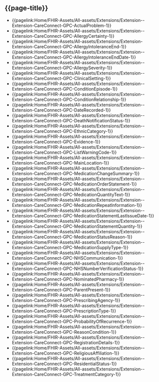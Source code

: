## {{page-title}}

- {{pagelink:Home/FHIR-Assets/All-assets/Extensions/Extension--Extension-CareConnect-GPC-ActualProblem-1}}
- {{pagelink:Home/FHIR-Assets/All-assets/Extensions/Extension--Extension-CareConnect-GPC-AllergyCertainty-1}}
- {{pagelink:Home/FHIR-Assets/All-assets/Extensions/Extension-Extension-CareConnect-GPC-AllergyIntoleranceEnd-1}}
- {{pagelink:Home/FHIR-Assets/All-assets/Extensions/Extension--Extension-CareConnect-GPC-AllergyIntoleranceEndDate-1}}
- {{pagelink:Home/FHIR-Assets/All-assets/Extensions/Extension--Extension-CareConnect-GPC-AllergySeverity-1}}
- {{pagelink:Home/FHIR-Assets/All-assets/Extensions/Extension--Extension-CareConnect-GPC-ClinicalSetting-1}}
- {{pagelink:Home/FHIR-Assets/All-assets/Extensions/Extension--Extension-CareConnect-GPC-ConditionEpisode-1}}
- {{pagelink:Home/FHIR-Assets/All-assets/Extensions/Extension--Extension-CareConnect-GPC-ConditionRelationship-1}}
- {{pagelink:Home/FHIR-Assets/All-assets/Extensions/Extension--Extension-CareConnect-GPC-DateRecorded-1}}
- {{pagelink:Home/FHIR-Assets/All-assets/Extensions/Extension--Extension-CareConnect-GPC-DeathNotificationStatus-1}}
- {{pagelink:Home/FHIR-Assets/All-assets/Extensions/Extension--Extension-CareConnect-GPC-EthnicCategory-1}}
- {{pagelink:Home/FHIR-Assets/All-assets/Extensions/Extension--Extension-CareConnect-GPC-Evidence-1}}
- {{pagelink:Home/FHIR-Assets/All-assets/Extensions/Extension--Extension-CareConnect-GPC-ListWarningCode-1}}
- {{pagelink:Home/FHIR-Assets/All-assets/Extensions/Extension--Extension-CareConnect-GPC-MainLocation-1}}
- {{pagelink:Home/FHIR-Assets/All-assets/Extensions/Extension--Extension-CareConnect-GPC-MedicationChangeSummary-1}}
- {{pagelink:Home/FHIR-Assets/All-assets/Extensions/Extension--Extension-CareConnect-GPC-MedicationOrderStatement-1}}
- {{pagelink:Home/FHIR-Assets/All-assets/Extensions/Extension--Extension-CareConnect-GPC-MedicationQuantityText-1}}
- {{pagelink:Home/FHIR-Assets/All-assets/Extensions/Extension--Extension-CareConnect-GPC-MedicationRepeatInformation-1}}
- {{pagelink:Home/FHIR-Assets/All-assets/Extensions/Extension--Extension-CareConnect-GPC-MedicationStatementLastIssueDate-1}}
- {{pagelink:Home/FHIR-Assets/All-assets/Extensions/Extension--Extension-CareConnect-GPC-MedicationStatementQuantity-1}}
- {{pagelink:Home/FHIR-Assets/All-assets/Extensions/Extension--Extension-CareConnect-GPC-MedicationStatusReason-1}}
- {{pagelink:Home/FHIR-Assets/All-assets/Extensions/Extension--Extension-CareConnect-GPC-MedicationSupplyType-1}}
- {{pagelink:Home/FHIR-Assets/All-assets/Extensions/Extension--Extension-CareConnect-GPC-NHSCommunication-1}}
- {{pagelink:Home/FHIR-Assets/All-assets/Extensions/Extension--Extension-CareConnect-GPC-NHSNumberVerificationStatus-1}}
- {{pagelink:Home/FHIR-Assets/All-assets/Extensions/Extension--Extension-CareConnect-GPC-NominatedPharmacy-1}}
- {{pagelink:Home/FHIR-Assets/All-assets/Extensions/Extension--Extension-CareConnect-GPC-ParentPresent-1}}
- {{pagelink:Home/FHIR-Assets/All-assets/Extensions/Extension--Extension-CareConnect-GPC-PrescribingAgency-1}}
- {{pagelink:Home/FHIR-Assets/All-assets/Extensions/Extension--Extension-CareConnect-GPC-PrescriptionType-1}}
- {{pagelink:Home/FHIR-Assets/All-assets/Extensions/Extension--Extension-CareConnect-GPC-ProbabilityOfRecurrence-1}}
- {{pagelink:Home/FHIR-Assets/All-assets/Extensions/Extension--Extension-CareConnect-GPC-ReasonCondition-1}}
- {{pagelink:Home/FHIR-Assets/All-assets/Extensions/Extension--Extension-CareConnect-GPC-RegistrationDetails-1}}
- {{pagelink:Home/FHIR-Assets/All-assets/Extensions/Extension--Extension-CareConnect-GPC-ReligiousAffiliation-1}}
- {{pagelink:Home/FHIR-Assets/All-assets/Extensions/Extension--Extension-CareConnect-GPC-ResidentialStatus-1}}
- {{pagelink:Home/FHIR-Assets/All-assets/Extensions/Extension--Extension-CareConnect-GPC-TreatmentCategory-1}}
